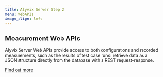 ```yaml
---
title: Alyvix Server Step 2
menu: WebAPIs
image_align: left
---
```


## **Measurement** Web APIs

Alyvix Server Web APIs provide access to both configurations and recorded measurements, such as the results of test case runs: retrieve data as a JSON structure directly from the database with a REST request-response.

[Find out more](https://alyvix.com/learn/server/measurement_web_apis.html?classes=btn,btn-primary,btn-lg&target=_blank)
